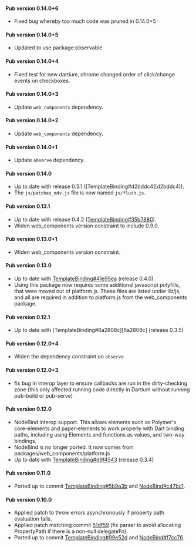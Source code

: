 #### Pub version 0.14.0+6
  * Fixed bug whereby too much code was pruned in 0.14.0+5

#### Pub version 0.14.0+5
  * Updated to use package:observable

#### Pub version 0.14.0+4
  * Fixed test for new dartium, chrome changed order of click/change events on
    checkboxes.

#### Pub version 0.14.0+3
  * Update `web_components` dependency.

#### Pub version 0.14.0+2
  * Update `web_components` dependency.

#### Pub version 0.14.0+1
  * Update `observe` dependency.

#### Pub version 0.14.0
  * Up to date with release 0.5.1 ([TemplateBinding#d2bddc4][d2bddc4]).
  * The `js/patches_mdv.js` file is now named `js/flush.js`.

#### Pub version 0.13.1
  * Up to date with release 0.4.2 ([TemplateBinding#35b7880][35b7880]).
  * Widen web_components version constraint to include 0.9.0.

#### Pub version 0.13.0+1
  * Widen web_components version constraint.

#### Pub version 0.13.0
  * Up to date with [TemplateBinding#41e95ea][41e95ea] (release 0.4.0)
  * Using this package now requires some additional javascript polyfills, that
    were moved out of platform.js. These files are listed under lib/js, and all
    are required in addition to platform.js from the web_components package.

#### Pub version 0.12.1
  * Up to date with [TemplateBinding#6a2808c][6a2808c] (release 0.3.5)

#### Pub version 0.12.0+4
  * Widen the dependency constraint on `observe`.

#### Pub version 0.12.0+3
  * fix bug in interop layer to ensure callbacks are run in the dirty-checking
    zone (this only affected running code directly in Dartium without running
    pub-build or pub-serve)

#### Pub version 0.12.0
  * NodeBind interop support. This allows elements such as Polymer's
    core-elements and paper-elements to work properly with Dart binding paths,
    including using Elements and functions as values, and two-way bindings.
  * NodeBind is no longer ported. It now comes from
    packages/web_components/platform.js
  * Up to date with [TemplateBinding#d9f4543][d9f4543] (release 0.3.4)

#### Pub version 0.11.0
  * Ported up to commit [TemplateBinding#5b9a3b][5b9a3b] and
    [NodeBind#c47bc1][c47bc1].

#### Pub version 0.10.0
  * Applied patch to throw errors asynchronously if property path evaluation
    fails.
  * Applied patch matching commit [51df59][] (fix parser to avoid allocating
    PropertyPath if there is a non-null delegateFn).
  * Ported up to commit [TemplateBinding#99e52d][99e52d] and
    [NodeBind#f7cc76][f7cc76].

[41e95ea]: https://github.com/Polymer/TemplateBinding/commit/41e95ea0e4b45543a29ea5240cd4f0defc7208c1
[35b7880]: https://github.com/Polymer/TemplateBinding/commit/35b78809b80b65f96466e30e8853b944b545303f
[d9f4543]: https://github.com/Polymer/TemplateBinding/commit/d9f4543dc06935824bfd43564c442b0897ce1c54
[5b9a3b]: https://github.com/Polymer/TemplateBinding/commit/5b9a3be40682e1ccd5e6c0b04fbe2c54d74b5d1e
[c47bc1]: https://github.com/Polymer/NodeBind/commit/c47bc1b40d1cf0123b29620820a7111471e83ff3
[51df59]: https://github.com/Polymer/TemplateBinding/commit/51df59c16e0922dec041cfe604016aac00918d5d
[99e52d]: https://github.com/Polymer/TemplateBinding/commit/99e52dd7fbaefdaee9807648d1d6097eb3e99eda
[f7cc76]: https://github.com/Polymer/NodeBind/commit/f7cc76749e509e06fa7cbc9ba970f87f5fe33b5c
